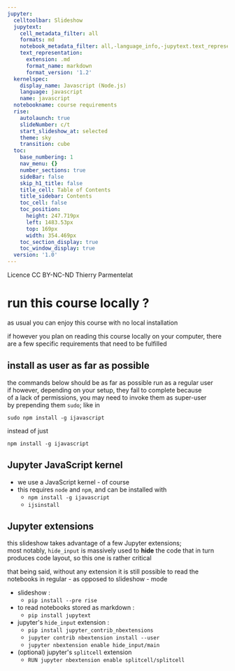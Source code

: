 ```yaml
---
jupyter:
  celltoolbar: Slideshow
  jupytext:
    cell_metadata_filter: all
    formats: md
    notebook_metadata_filter: all,-language_info,-jupytext.text_representation.jupytext_version
    text_representation:
      extension: .md
      format_name: markdown
      format_version: '1.2'
  kernelspec:
    display_name: Javascript (Node.js)
    language: javascript
    name: javascript
  notebookname: course requirements
  rise:
    autolaunch: true
    slideNumber: c/t
    start_slideshow_at: selected
    theme: sky
    transition: cube
  toc:
    base_numbering: 1
    nav_menu: {}
    number_sections: true
    sideBar: false
    skip_h1_title: false
    title_cell: Table of Contents
    title_sidebar: Contents
    toc_cell: false
    toc_position:
      height: 247.719px
      left: 1483.53px
      top: 169px
      width: 354.469px
    toc_section_display: true
    toc_window_display: true
  version: '1.0'
---
```


<!-- #region slideshow={"slide_type": "slide"} -->
<div class="licence">
<span>Licence CC BY-NC-ND</span>
<span>Thierry Parmentelat</span>
</div>
<!-- #endregion -->

<!-- #region slideshow={"slide_type": ""} -->
# run this course locally ?
<!-- #endregion -->

<!-- #region slideshow={"slide_type": ""} -->
as usual you can enjoy this course with no local installation

if however you plan on reading this course locally on your computer, there are a few specific requirements that need to be fulfilled
<!-- #endregion -->

<!-- #region slideshow={"slide_type": "slide"} -->
## install as user as far as possible
<!-- #endregion -->

the commands below should be as far as possible run as a regular user  
if however, depending on your setup, they fail to complete because  
of a lack of permissions, you may need to invoke them as super-user  
by prepending them `sudo`; like in 
```
sudo npm install -g ijavascript
``` 
instead of just
```
npm install -g ijavascript
```

<!-- #region slideshow={"slide_type": "slide"} -->
## Jupyter JavaScript kernel 
<!-- #endregion -->

* we use a JavaScript kernel - of course
* this requires `node` and `npm`, and can be installed with
  * `npm install -g ijavascript`
  * `ijsinstall`

<!-- #region slideshow={"slide_type": "slide"} -->
## Jupyter extensions

this slideshow takes advantage of a few Jupyter extensions;  
most notably, `hide_input` is massively used to **hide** 
the code that in turn produces code layout, so this one is rather critical

that being said, without any extension it is still possible to read the notebooks in regular - as opposed to slideshow - mode
<!-- #endregion -->

<!-- #region slideshow={"slide_type": "slide"} -->
* slideshow :
  * `pip install --pre rise`  
* to read notebooks stored as markdown :  
  * `pip install jupytext`
* jupyter's `hide_input` extension :  
  * `pip install jupyter_contrib_nbextensions`  
  * `jupyter contrib nbextension install --user`   
  * `jupyter nbextension enable hide_input/main`
* (optional) jupyter's `splitcell` extension  
  * `RUN jupyter nbextension enable splitcell/splitcell`
<!-- #endregion -->
